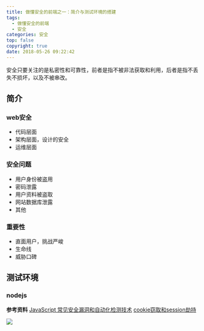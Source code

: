 ```yaml
---
title: 做懂安全的前端之一：简介与测试环境的搭建
tags:
  - 做懂安全的前端
  - 安全
categories: 安全
top: false
copyright: true
date: 2018-05-26 09:22:42
---
```

安全只要关注的是私密性和可靠性，前者是指不被非法获取和利用，后者是指不丢失不损坏，以及不被串改。
<!--more-->
## 简介
### web安全
* 代码层面
* 架构层面，设计的安全
* 运维层面

### 安全问题
* 用户身份被盗用
* 密码泄露
* 用户资料被盗取
* 网站数据库泄露
* 其他

### 重要性
* 直面用户，挑战严峻
* 生命线
* 威胁口碑

## 测试环境
### nodejs

**参考资料**
[JavaScript 常见安全漏洞和自动化检测技术](https://www.jb51.net/article/71381.htm)
[cookie窃取和session劫持](http://blogread.cn/it/article/6919?f=hot3)

![](http://oankigr4l.bkt.clouddn.com/wexin.png)